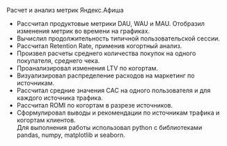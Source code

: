 Расчет и анализ метрик Яндекс.Афиша

- Рассчитал продуктовые метрики DAU, WAU и MAU. Отобразил изменения метрик во времени на графиках.
- Вычислил продолжительность типичной пользовательской сессии.
- Рассчитал Retention Rate, применив когортный анализ.
- Произвел расчеты среднего количества покупок на одного покупателя, среднего чека.
- Проанализировал изменения LTV по когортам.
- Визуализировал распределение расходов на маркетинг по источникам.
- Рассчитал средние значения CAC на одного пользователя и для каждого источника трафика.
- Рассчитал ROMI по когортам в разрезе источников.
- Сформулировал выводы и рекомендации по источникам трафика и когортам клиентов.  
Для выполнения работы использовал python с библиотеками pandas, numpy, matplotlib и seaborn.
